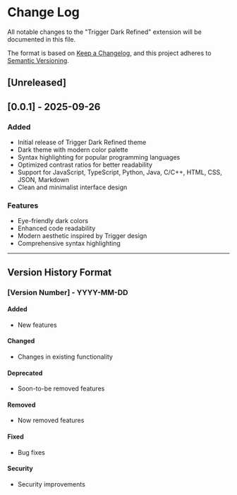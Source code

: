 # Change Log

All notable changes to the "Trigger Dark Refined" extension will be documented in this file.

The format is based on [Keep a Changelog](https://keepachangelog.com/en/1.0.0/),
and this project adheres to [Semantic Versioning](https://semver.org/spec/v2.0.0.html).

## [Unreleased]

## [0.0.1] - 2025-09-26

### Added

- Initial release of Trigger Dark Refined theme
- Dark theme with modern color palette
- Syntax highlighting for popular programming languages
- Optimized contrast ratios for better readability
- Support for JavaScript, TypeScript, Python, Java, C/C++, HTML, CSS, JSON, Markdown
- Clean and minimalist interface design

### Features

- Eye-friendly dark colors
- Enhanced code readability
- Modern aesthetic inspired by Trigger design
- Comprehensive syntax highlighting

---

## Version History Format

### [Version Number] - YYYY-MM-DD

#### Added

- New features

#### Changed

- Changes in existing functionality

#### Deprecated

- Soon-to-be removed features

#### Removed

- Now removed features

#### Fixed

- Bug fixes

#### Security

- Security improvements
